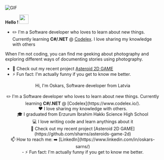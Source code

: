 <img align="top" alt="GIF" src="https://github.com/sharns/sharns/blob/main/assets/banner.gif" />

<b> Hello ! </b> <img src="https://raw.githubusercontent.com/MartinHeinz/MartinHeinz/master/wave.gif" width="30px">


- ✏️ I'm a Software developer who loves to learn about new things. Currently learning <b>C#/.NET</b> @ [Codelex](https://www.codelex.io/).
I love sharing my knowledge with others


 When I'm not coding, you can find me geeking about photography and exploring different ways of documenting stories using photography.


- 🚀 Check out my recent project [Asteroid 2D GAME](https://github.com/sharns/asteroids-game-2d)
- ⚡ Fun fact: I'm actually funny if you get to know me better.


<p align="center">
  Hi, I'm Oskars, Software developer from Latvia



  <br>
  <br>
  ✏️ I'm a Software developer who loves to learn about new things. Currently learning <b>C#/.NET</b> @ [Codelex](https://www.codelex.io/).
  <br>
  ❤️ I love sharing my knowledge with others.
  <br>
  🎓 I graduated from Erzurum İbrahim Hakkı Science High School
  <br>
  💻 I love writing code and learn anythings about it
  <br>
  🚀 Check out my recent project [Asteroid 2D GAME](https://github.com/sharns/asteroids-game-2d)
  <br>
  📫 How to reach me: ➡️ [LinkedIn](https://www.linkedin.com/in/oskars-sarns/)
  <br>
 - ⚡ Fun fact: I'm actually funny if you get to know me better.
</p>
